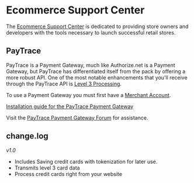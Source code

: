 # Ecommerce Support Center

The [Ecommerce Support Center](http://magentosupport.help) is dedicated to providing store owners and developers with the tools necessary to launch successful retail stores.

## PayTrace

PayTrace is a Payment Gateway, much like Authorize.net is a Payment Gateway, but PayTrace has differentiated itself from the pack by offering a more robust API. One of the most notable enhancements that you'll receive through the PayTrace API is [Level 3 Processing](magentosupport.help/knowledgebase/what-is-level-3-credit-card-processing/).

To use a Payment Gateway you must first have a [Merchant Account](http://magentosupport.help/instant-merchant-account-pre-qualification/).

[Installation guide for the PayTrace Payment Gateway](http://magentosupport.help/forums/forum/paytrace-payment-gateway-extension/)

Visit the [PayTrace Payment Gateway Forum](magentosupport.help/forums/forum/paytrace-payment-gateway/) for assistance.


## change.log

*v1.0*

 - Includes Saving credit cards with tokenization for later use.
 - Transmits level 3 card data
 - Process credit cards right from your website
